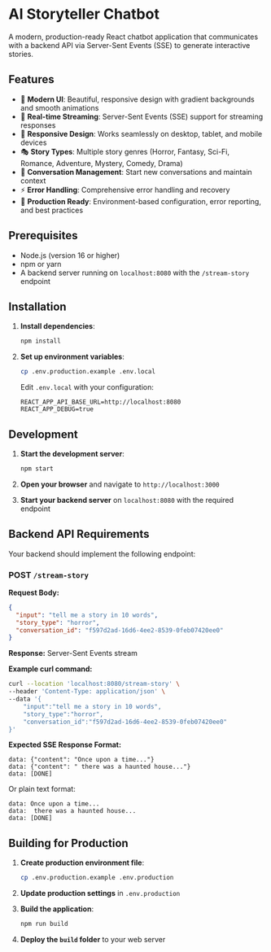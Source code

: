 # AI Storyteller Chatbot

A modern, production-ready React chatbot application that communicates with a backend API via Server-Sent Events (SSE) to generate interactive stories.

## Features

- 🎨 **Modern UI**: Beautiful, responsive design with gradient backgrounds and smooth animations
- 🔄 **Real-time Streaming**: Server-Sent Events (SSE) support for streaming responses
- 📱 **Responsive Design**: Works seamlessly on desktop, tablet, and mobile devices
- 🎭 **Story Types**: Multiple story genres (Horror, Fantasy, Sci-Fi, Romance, Adventure, Mystery, Comedy, Drama)
- 💬 **Conversation Management**: Start new conversations and maintain context
- ⚡ **Error Handling**: Comprehensive error handling and recovery
- 🔧 **Production Ready**: Environment-based configuration, error reporting, and best practices

## Prerequisites

- Node.js (version 16 or higher)
- npm or yarn
- A backend server running on `localhost:8080` with the `/stream-story` endpoint

## Installation

1. **Install dependencies**:
   ```bash
   npm install
   ```

2. **Set up environment variables**:
   ```bash
   cp .env.production.example .env.local
   ```
   
   Edit `.env.local` with your configuration:
   ```env
   REACT_APP_API_BASE_URL=http://localhost:8080
   REACT_APP_DEBUG=true
   ```

## Development

1. **Start the development server**:
   ```bash
   npm start
   ```

2. **Open your browser** and navigate to `http://localhost:3000`

3. **Start your backend server** on `localhost:8080` with the required endpoint

## Backend API Requirements

Your backend should implement the following endpoint:

### POST `/stream-story`

**Request Body:**
```json
{
  "input": "tell me a story in 10 words",
  "story_type": "horror",
  "conversation_id": "f597d2ad-16d6-4ee2-8539-0feb07420ee0"
}
```

**Response:** Server-Sent Events stream

**Example curl command:**
```bash
curl --location 'localhost:8080/stream-story' \
--header 'Content-Type: application/json' \
--data '{
    "input":"tell me a story in 10 words",
    "story_type":"horror",
    "conversation_id":"f597d2ad-16d6-4ee2-8539-0feb07420ee0"
}'
```

**Expected SSE Response Format:**
```
data: {"content": "Once upon a time..."}
data: {"content": " there was a haunted house..."}
data: [DONE]
```

Or plain text format:
```
data: Once upon a time...
data:  there was a haunted house...
data: [DONE]
```

## Building for Production

1. **Create production environment file**:
   ```bash
   cp .env.production.example .env.production
   ```

2. **Update production settings** in `.env.production`

3. **Build the application**:
   ```bash
   npm run build
   ```

4. **Deploy the `build` folder** to your web server
